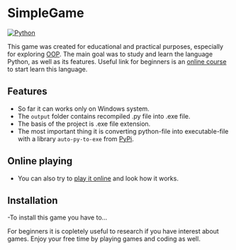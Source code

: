 # SimpleGame

[![Python](https://img.shields.io/badge/python-3670A0?style=for-the-badge&logo=python&logoColor=ffdd54)](https://python.org)

This game was created for educational and practical purposes, especially for exploring [OOP](https://en.wikipedia.org/wiki/Object-oriented_programming).
The main goal was to study and learn the language Python, as well as its features.
Useful link for beginners is an [online course](https://letpy.com/) to start learn this language.

## Features
- So far it can works only on Windows system.
- The ```output``` folder contains recompiled .py file into .exe file. 
- The basis of the project is .exe file extension.
- The most important thing it is converting python-file into executable-file with a library ```auto-py-to-exe``` from [PyPi](https://pypi.org/).
## Online playing
- You can also try to [play it online](https://apps.letpy.com/game_TicTacToe) and look how it works. 
## Installation
-To install this game you have to...

For beginners it is copletely useful to research if you have interest about games.
Enjoy your free time by playing games and coding as well.
